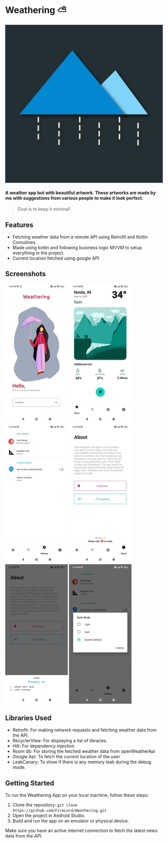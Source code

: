 # Weathering :partly_sunny:
![Logo](/app/src/main/ic_launcher-playstore.png)

#### A weather app but with beautiful artwork. These artworks are made by me with suggestions from various people to make it look perfect.

> Goal is to keep it minimal!

## Features

- Fetching weather data from a remote API using Retrofit and Kotlin Coroutines.
- Made using kotlin and following business logic MVVM to setup everything in the project.
- Current location fetched using google API

## Screenshots
<img src = "/assets/screenshots/1.jpeg" alt="screenshot1" width="200"/> <img src = "/assets/screenshots/2.jpeg" alt="screenshot2" width="200"/> <img src = "/assets/screenshots/3.jpeg" alt="screenshot3" width="200"/> <img src = "/assets/screenshots/4.jpeg" alt="screenshot4" width="200"/> <img src = "/assets/screenshots/5.jpeg" alt="screenshot5" width="200"/> <img src = "/assets/screenshots/6.jpeg" alt="screenshot6" width="200"/>


## Libraries Used

- Retrofit: For making network requests and fetching weather data from the API.
- RecyclerView: For displaying a list of libraries.
- Hilt: For dependency injection
- Room db: For storing the fetched weather data from openWeatherApi 
- Google Api: To fetch the current location of the user
- LeakCanary: To show if there is any memory leak during the debug mode.
## Getting Started

To run the Weathering App on your local machine, follow these steps:

1. Clone the repository: `git clone https://github.com/FireLord/Weathering.git`
2. Open the project in Android Studio.
3. Build and run the app on an emulator or physical device.

Make sure you have an active internet connection to fetch the latest news data from the API.